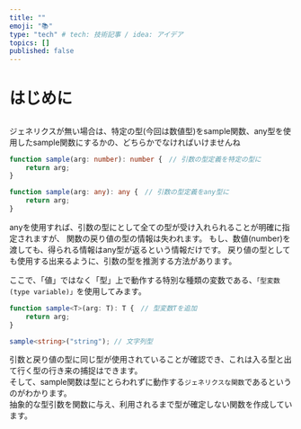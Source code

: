```yaml
---
title: ""
emoji: "📚"
type: "tech" # tech: 技術記事 / idea: アイデア
topics: []
published: false
---
```

# はじめに

## 


ジェネリクスが無い場合は、特定の型(今回は数値型)をsample関数、any型を使用したsample関数にするかの、どちらかでなければいけませんね
```typescript:script.ts
function sample(arg: number): number {　// 引数の型定義を特定の型に 
    return arg;
}
```

```typescript:script.ts
function sample(arg: any): any {　// 引数の型定義をany型に 
    return arg;
}
```
anyを使用すれば、引数の型にとして全ての型が受け入れられることが明確に指定されますが、 関数の戻り値の型の情報は失われます。 もし、数値(number)を渡しても、得られる情報はany型が返るという情報だけです。
戻り値の型としても使用する出来るように、引数の型を推測する方法があります。

ここで、「値」ではなく「型」上で動作する特別な種類の変数である、`「型変数 (type variable)」`を使用してみます。
```typescript:script.ts
function sample<T>(arg: T): T {　// 型変数Tを追加
    return arg;
}

sample<string>("string"); // 文字列型
```
引数と戻り値の型に同じ型が使用されていることが確認でき、これは入る型と出て行く型の行き来の捕捉はできます。  
そして、sample関数は型にとらわれずに動作する`ジェネリクスな関数`であるというのがわかります。  
抽象的な型引数<T>を関数に与え、利用されるまで型が確定しない関数を作成しています。  

